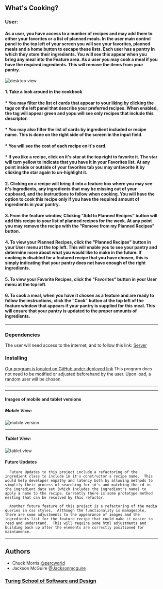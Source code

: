 ## What's Cooking?


### User:
#### As a user, you have access to a number of recipes and may add them to either your favorites or a list of planned meals. In the user main control panel to the top left of your screen you will see your favorites, planned meals and a home button to escape these lists. Each user has a pantry in which they store their ingredients. You will see this appear when you bring any meal into the Feature area. As a user you may cook a meal if you have the required ingredients.  This will remove the items from your pantry.  
![desktop view](https://github.com/percworld/whats-cooking/blob/main/assets/Screen%20Shot%202021-02-16%20at%207.01.59%20PM.png)

#### 1. Take a look around in the cookbook
####   * You may filter the list of cards that appear to your liking by clicking the tags on the left panel that describe your preferred recipes.  When enabled, the tag will appear green and yopu will see only recipes that include this descriptor.
####   * You may also filter the list of cards by ingredient included or recipe name.  This is done on the right side of the screen in the input field.  
####   * You will see the cost of each recipe on it's card.
####   * If you like a recipe, click on it's star at the top right to favorite it. The star will turn yellow to indicate that you have it in your Favorites list. At any point inside or outside of your favorites tab you may unfavorite it by clicking the star again to un-highlight it. 

#### 2. Clicking on a recipe will bring it into a feature box where you may see it's Ingredients, any ingredients that may be missing out of your cupboard, and the instructions to follow when cooking. You will have the option to cook this recipe only if you have the required __amount__ of ingredients in your pantry. 

#### 3. From the feature window, Clicking "Add to Planned Recipes" button will add this recipe to your list of planned recipes for the week. At any point you may remove the recipe with the "Remove from my Planned Recipes" button.

#### 4. To view your Planned Recipes, click the "Planned Recipes" button in your User menu at the top left. This will enable you to see your pantry and determine more about what you would like to make in the future. If cooking is disabled for a featured recipe that you have chosen, this is simply indicating that your pantry does not have enough of the right ingredients.

#### 5. To view your Favorite Recipes, click the "Favorites" button in your User menu at the top left.

#### 6.  To cook a meal, when you have it chosen as a feature and are ready to follow the instructions, click the "Cook" button at the top left of the feature window that appears if your pantry is supplied for this meal.  This will ensure that your pantry is updated to the proper amounts of ingredients.

---
### Dependencies
The user will need access to the internet, and to follow this link: [Server](http://127.0.0.1:3000/src/)

### Installing
[Our program is located on GitHub under deployed link](https://percworld.github.io/whats-cooking/)
This program does not need to be motified or adjusted beforehand by the user.
Upon load, a random user will be chosen.


---
---
#### Images of mobile and tablet versions 
##### Mobile View:

![mobile version](https://github.com/percworld/whats-cooking/blob/main/assets/Screen%20Shot%202021-02-16%20at%206.50.50%20PM.png)

---

##### Tablet View:

![tablet view](https://github.com/percworld/whats-cooking/blob/main/assets/Screen%20Shot%202021-02-16%20at%206.29.12%20PM.png)
#### Future Updates
      Future Updates to this project include a refactoring of the ingredient class to include in it's constructor a recipe name.  This would help developer empathy and latency both by allowing methods to simplify their process of searching for id's and matching the id in the ingredient data set (which includes the ingredient's name) to apply a name to the recipe. Currently there is some prototype method nesting that can be resolved by this refactor.
      
      Another future feature of this project is a refactoring of the media queries in css styles.  Although the functionality is manageable, there are some adjustments to the appearance of images and the ingredients list for the feature recipe that could make it easier to read and understand.  This will require some html adjustments and building back up after the elements are correctly positioned for maintanence.
      
---
## Authors
* Chuck Morris [@percworld](https://github.com/percworld)
* Jackson McGuire [@Jacksonmcguire](https://github.com/Jacksonmcguire)

### [Turing School of Software and Design](https://turing.io/programs/?gclid=Cj0KCQiA962BBhCzARIsAIpWEL2-Y9JxknMSsp6VvxDo7JhiVuRIZ10RTcD90NvJXyZuqkUB3R8BY5AaAkXlEALw_wcB)
